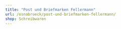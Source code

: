 ```yaml
---
title: "Post und Briefmarken Fellermann"
url: /osnabrueck/post-und-briefmarken-fellermann/
shop: Schreibwaren
---
```

